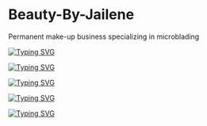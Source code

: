 # Beauty-By-Jailene
Permanent make-up business 
specializing in microblading


[![Typing SVG](https://readme-typing-svg.demolab.com/?lines=Developer+Meroni;Delegations;Registration+Calendar+Links+Routes+Search;+Mongo+Deployment)
](https://git.io/typing-svg)

[![Typing SVG](https://readme-typing-svg.demolab.com/?lines=Developer+Karlie;Delegations;Controllers+SearchBar+Mongo;+Deployment+LoginForm)
](https://git.io/typing-svg)

[![Typing SVG](https://readme-typing-svg.demolab.com/?lines=Developer+Tara;Delegations;Models+ImageCSS+Mongo+Deployment+Routes+Styling)
](https://git.io/typing-svg)

[![Typing SVG](https://readme-typing-svg.demolab.com/?lines=Developer+Victor;Delegations;Models+Place+HeaderCSS+Styling)](https://git.io/typing-svg)

[![Typing SVG](https://readme-typing-svg.demolab.com/?lines=Developer+Alejandro;Delegations;Models+User+LoginCSS+IndexCSS+Styling)](https://git.io/typing-svg)

